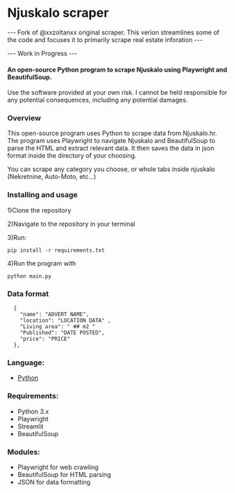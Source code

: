 # Njuskalo scraper

--- Fork of @xxzoltanxx original scraper. This verion streamlines some of the code and focuses it to primarily scrape real estate inforation --- 

--- Work in Progress --- 

<h4>An open-source Python program to scrape Njuskalo using Playwright and BeautifulSoup.</h4>

Use the software provided at your own risk. I cannot be held responsible for any potential consequences, including any potential damages.
### Overview
This open-source program uses Python to scrape data from Njuskalo.hr. The program uses Playwright to navigate Njuskalo and BeautifulSoup to parse the HTML and extract relevant data. It then saves the data in json format inside the directory of your choosing.

You can scrape any category you choose, or whole tabs inside njuskalo (Nekretnine, Auto-Moto, etc...)

### Installing and usage
1)Clone the repository

2)Navigate to the repository in your terminal

3)Run:
```
pip install -r requirements.txt
```

4)Run the program with
```
python main.py
```

### Data format
```
  {
    "name": "ADVERT NAME",
    "location": "LOCATION DATA" ,
    "Living area": " ## m2 "
    "Published": "DATE POSTED",
    "price": "PRICE"
  },
```
  
### Language: 
- [Python](https://www.python.org/)

### Requirements:
- Python 3.x
- Playwright
- Streamlit
- BeautifulSoup 
  
### Modules:
- Playwright for web crawling
- BeautifulSoup for HTML parsing
- JSON for data formatting
